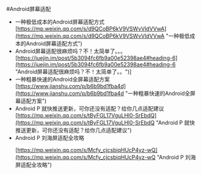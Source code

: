 #Android屏幕适配
- 一种极低成本的Android屏幕适配方式<br>[https://mp.weixin.qq.com/s/d9QCoBP6kV9VSWvVldVVwA](https://mp.weixin.qq.com/s/d9QCoBP6kV9VSWvVldVVwA "一种极低成本的Android屏幕适配方式")
- Android屏幕适配很麻烦吗？不！太简单了。。。<br>[https://juejin.im/post/5b3094fc6fb9a00e52398ae4#heading-6](https://juejin.im/post/5b3094fc6fb9a00e52398ae4#heading-6 "Android屏幕适配很麻烦吗？不！太简单了。。")]
- 一种粗暴快速的Android全屏幕适配方案<br>[https://www.jianshu.com/p/b6b9bd1fba4d](https://www.jianshu.com/p/b6b9bd1fba4d "一种粗暴快速的Android全屏幕适配方案")
- Android P 就快推送更新，可你还没有适配？给你几点适配建议<br>[https://mp.weixin.qq.com/s/tByFGL17VguLHl0-SrEbdQ](https://mp.weixin.qq.com/s/tByFGL17VguLHl0-SrEbdQ "Android P 就快推送更新，可你还没有适配？给你几点适配建议")
- Android P 刘海屏适配全攻略<p>[https://mp.weixin.qq.com/s/Mcfy_cjcsbiqHUcP4yz-wQ](https://mp.weixin.qq.com/s/Mcfy_cjcsbiqHUcP4yz-wQ "Android P 刘海屏适配全攻略")